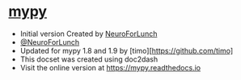 [mypy](https://github.com/python/mypy)
=======================

* Initial version Created by [NeuroForLunch](https://github.com/NeuroForLunch)
* [@NeuroForLunch](https://twitter.com/NeuroForLunch)
* Updated for mypy 1.8 and 1.9 by [timo][https://github.com/timo]
* This docset was created using doc2dash
* Visit the online version at https://mypy.readthedocs.io
